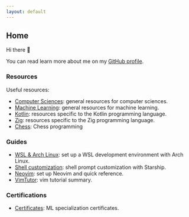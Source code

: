 ```yaml
---
layout: default
---
```


## Home

Hi there 👋

You can read learn more about me on my [GitHub profile](https://github.com/rmarquis).

### Resources

Useful resources:

* [Computer Sciences](./cs): general resources for computer sciences.
* [Machine Learning](./ml): general resources for machine learning.
* [Kotlin](./kt): resources specific to the Kotlin programming language.
* [Zig](./zg): resources specific to the Zig programming language.
* [Chess](./ch): Chess programming

### Guides

* [WSL & Arch Linux](./wsl): set up a WSL development environment with Arch Linux.
* [Shell customization](/sh): shell prompt customization with Starship.
* [Neovim](/nv): set up Neovim and quick reference.
* [VimTutor](/vi): vim tutorial summary.

### Certifications

* [Certificates](./ct): ML specialization certificates.
